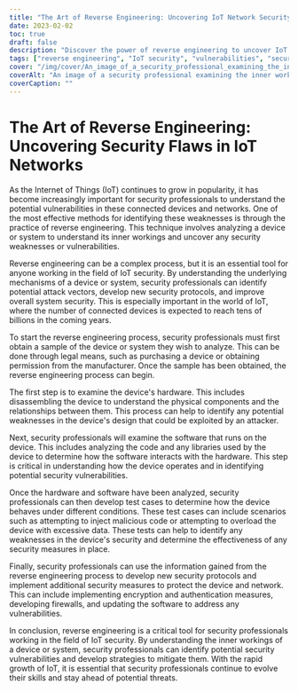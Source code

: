 ```yaml
---
title: "The Art of Reverse Engineering: Uncovering IoT Network Security Vulnerabilities"
date: 2023-02-02
toc: true
draft: false
description: "Discover the power of reverse engineering to uncover IoT network security flaws and improve overall system security."
tags: ["reverse engineering", "IoT security", "vulnerabilities", "security protocols", "device analysis", "IoT networks", "inner workings", "malicious code", "encryption measures", "authentication measures", "firewalls", "software update"]
cover: "/img/cover/An_image_of_a_security_professional_examining_the_inner_workings.webp"
coverAlt: "An image of a security professional examining the inner workings of an IoT device, with various hardware components and circuit boards visible. "
coverCaption: ""
---
```



# The Art of Reverse Engineering: Uncovering Security Flaws in IoT Networks

As the Internet of Things (IoT) continues to grow in popularity, it has become increasingly important for security professionals to understand the potential vulnerabilities in these connected devices and networks. One of the most effective methods for identifying these weaknesses is through the practice of reverse engineering. This technique involves analyzing a device or system to understand its inner workings and uncover any security weaknesses or vulnerabilities.

Reverse engineering can be a complex process, but it is an essential tool for anyone working in the field of IoT security. By understanding the underlying mechanisms of a device or system, security professionals can identify potential attack vectors, develop new security protocols, and improve overall system security. This is especially important in the world of IoT, where the number of connected devices is expected to reach tens of billions in the coming years.

To start the reverse engineering process, security professionals must first obtain a sample of the device or system they wish to analyze. This can be done through legal means, such as purchasing a device or obtaining permission from the manufacturer. Once the sample has been obtained, the reverse engineering process can begin.

The first step is to examine the device's hardware. This includes disassembling the device to understand the physical components and the relationships between them. This process can help to identify any potential weaknesses in the device's design that could be exploited by an attacker.

Next, security professionals will examine the software that runs on the device. This includes analyzing the code and any libraries used by the device to determine how the software interacts with the hardware. This step is critical in understanding how the device operates and in identifying potential security vulnerabilities.

Once the hardware and software have been analyzed, security professionals can then develop test cases to determine how the device behaves under different conditions. These test cases can include scenarios such as attempting to inject malicious code or attempting to overload the device with excessive data. These tests can help to identify any weaknesses in the device's security and determine the effectiveness of any security measures in place.

Finally, security professionals can use the information gained from the reverse engineering process to develop new security protocols and implement additional security measures to protect the device and network. This can include implementing encryption and authentication measures, developing firewalls, and updating the software to address any vulnerabilities.

In conclusion, reverse engineering is a critical tool for security professionals working in the field of IoT security. By understanding the inner workings of a device or system, security professionals can identify potential security vulnerabilities and develop strategies to mitigate them. With the rapid growth of IoT, it is essential that security professionals continue to evolve their skills and stay ahead of potential threats.